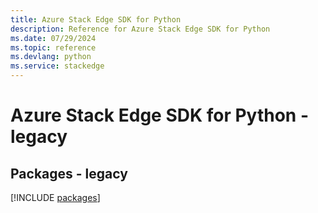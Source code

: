 ```yaml
---
title: Azure Stack Edge SDK for Python
description: Reference for Azure Stack Edge SDK for Python
ms.date: 07/29/2024
ms.topic: reference
ms.devlang: python
ms.service: stackedge
---
```

# Azure Stack Edge SDK for Python - legacy
## Packages - legacy
[!INCLUDE [packages](stack-edge-index.md)]